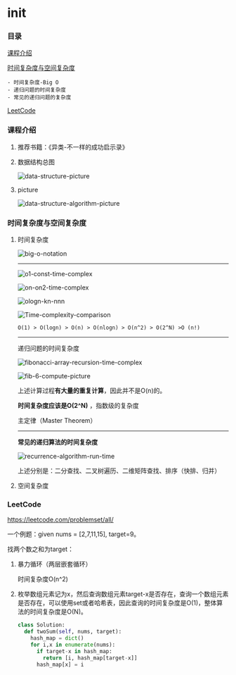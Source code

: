 # init

### 目录

[课程介绍](#课程介绍)

[时间复杂度与空间复杂度](#时间复杂度与空间复杂度)

	- 时间复杂度-Big O
	- 递归问题的时间复杂度
	- 常见的递归问题的复杂度

[LeetCode](#LeetCode)



### 课程介绍

1. 推荐书籍：《异类-不一样的成功启示录》

2. 数据结构总图<br/>

   ![data-structure-picture](../../images/data-structure-picture.png)

3. picture<br/>

   ![data-structure-algorithm-picture](../../images/data-structure-algorithm-picture.png)



### 时间复杂度与空间复杂度

1. 时间复杂度

   ![big-o-notation](../../images/big-o-notation.png)

   ****

   ![o1-const-time-complex](../../images/o1-const-time-complex.png)

   ![on-on2-time-complex](../../images/on-on2-time-complex.png)

   ![ologn-kn-nnn](../../images/ologn-kn-nnn.png)

   ![Time-complexity-comparison](../../images/Time-complexity-comparison.png)

   ```wiki
   O(1) > O(logn) > O(n) > O(nlogn) > O(n^2) > O(2^N) >O (n!)
   ```

   ****

   递归问题的时间复杂度

   ![fibonacci-array-recursion-time-complex](../../images/fibonacci-array-recursion-time-complex.png)

   ![fib-6-compute-picture](../../images/fib-6-compute-picture.png)

   上述计算过程**有大量的重复计算**，因此并不是O(n)的。<br/>

   **时间复杂度应该是O(2^N)** ，指数级的复杂度<br/>

   主定律（Master Theorem）<br/>

   ***

   **常见的递归算法的时间复杂度** <br>

   ![recurrence-algorithm-run-time](../../images/recurrence-algorithm-run-time.png)

   上述分别是：二分查找、二叉树遍历、二维矩阵查找、排序（快排、归并）

2. 空间复杂度



### LeetCode

https://leetcode.com/problemset/all/ <br/>

一个例题：given nums = [2,7,11,15], target=9。<br/>

找两个数之和为target：<br/>

1. 暴力循环（两层嵌套循环）<br/>

   时间复杂度O(n^2) <br/>

2. 枚举数组元素记为x，然后查询数组元素target-x是否存在，查询一个数组元素是否存在，可以使用set或者哈希表，因此查询的时间复杂度是O(1)，整体算法的时间复杂度是O(N)。<br/>

   ```python
   class Solution:
     def twoSum(self, nums, target):
       hash_map = dict()
       for i,x in enumerate(nums):
         if target-x in hash_map:
           return [i, hash_map[target-x]]
         hash_map[x] = i
   ```

   



